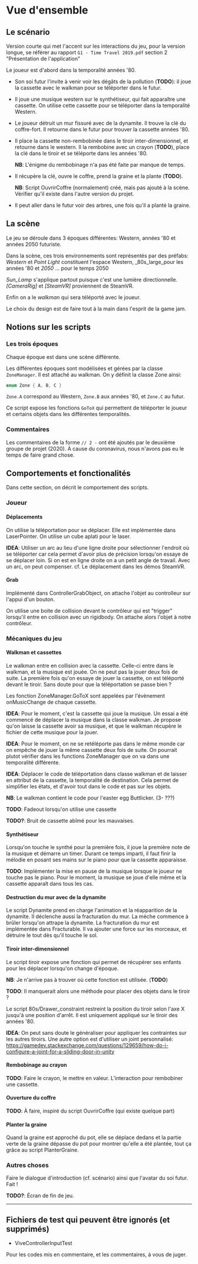 # Vue d'ensemble

## Le scénario

Version courte qui met l'accent sur les interactions du jeu, pour la version longue, se référer au rapport `G1 - Time Travel 2019.pdf` section 2 "Présentation de l'application"

Le joueur est d'abord dans la temporalité années '80.

* Son soi futur l'invite à venir voir les dégâts de la pollution (**TODO**):  il joue la cassette avec le walkman pour se téléporter dans le futur.

* Il joue une musique western sur le synthétiseur, qui fait apparaître une cassette.
On utilise cette cassette pour se téléporter dans la temporalité Western.

* Le joueur détruit un mur fissuré avec de la dynamite. Il trouve la clé du coffre-fort. Il retourne dans le futur pour trouver la cassette années '80.

* Il place la cassette non-rembobinée dans le tiroir inter-dimensionnel, et retourne dans le western. Il la rembobine avec un crayon (**TODO**), place la clé dans le tiroir et se téléporte dans les années '80.

  **NB**: L'énigme du rembobinage n'a pas été faite par manque de temps.

* Il récupère la clé, ouvre le coffre, prend la graine et la plante (**TODO**).

  **NB**: Script OuvrirCoffre (normalement) créé, mais pas ajouté à la scène. Vérifier qu'il existe dans l'autre version du projet.

* Il peut aller dans le futur voir des arbres, une fois qu'il a planté la graine.

## La scène

Le jeu se déroule dans 3 époques différentes: Western, années '80 et années 2050 futuriste.

Dans la scène, ces trois environnements sont représentés par des préfabs: _Western_ et _Point Light_ constituent l'espace Western, _80s_large_pour les années '80 et _2050_ … pour le temps 2050

_Sun_Lamp_ s'applique partout puisque c'est une lumière directionnelle.
_[CameraRig]_ et _[SteamVR]_ proviennent de SteamVR.

Enfin on a le _walkman_ qui sera téléporté avec le joueur.

Le choix du design est de faire tout à la main dans l'esprit de la game jam.

## Notions sur les scripts

### Les trois époques

Chaque époque est dans une scène différente.


Les différentes époques sont modélisées et gérées par la classe `ZoneManager`. Il est attaché au walkman.
On y définit la classe Zone ainsi:

```cs
enum Zone { A, B, C }
```

`Zone.A` correspond au Western, `Zone.B` aux années '80, et `Zone.C` au futur.

Ce script expose les fonctions `GoToX` qui permettent de téléporter le joueur et certains objets dans les différentes temporalités.

### Commentaires

Les commentaires de la forme `// 2 -` ont été ajoutés par le deuxième groupe de projet (2020). À cause du coronavirus, nous n'avons pas eu le temps de faire grand chose.

## Comportements et fonctionalités

Dans cette section, on décrit le comportement des scripts.

### Joueur
#### Déplacements

On utilise la téléportation pour se déplacer. Elle est implémentée dans LaserPointer. On utilise un cube aplati pour le laser.

**IDEA**: Utiliser un arc au lieu d'une ligne droite pour sélectionner l'endroit où se téléporter car cela permet d'avoir plus de précision lorsqu'on essaye de se déplacer loin. Si on est en ligne droite on a un petit angle de travail. Avec un arc, on peut compenser. cf. Le déplacement dans les démos SteamVR.

#### Grab

Implémenté dans ControllerGrabObject, on attache l'objet au controlleur sur l'appui d'un bouton.

On utilise une boite de collision devant le contrôleur qui est "trigger" lorsqu'il entre en collision avec un rigidbody. On attache alors l'objet à notre contrôleur.

### Mécaniques du jeu

#### Walkman et cassettes

Le walkman entre en collision avec la cassette. Celle-ci entre dans le walkman, et la musique est jouée. On ne peut pas la jouer deux fois de suite. La première fois qu'on essaye de jouer la cassette, on est téléporté devant le tiroir. Sans doute pour que la téléportation se passe bien ?

Les fonction ZoneManager.GoToX sont appelées par l'évènement onMusicChange de chaque cassette.

**IDEA**: Pour le moment, c'est la cassette qui joue la musique. Un essai a été commencé de déplacer la musique dans la classe walkman. Je propose qu'on laisse la cassette avoir sa musique, et que le walkman récupère le fichier de cette musique pour la jouer.

**IDEA**: Pour le moment, on ne se retéléporte pas dans le même monde car on empêche de jouer la même cassette deux fois de suite. On pourrait plutot vérifier dans les functions ZoneManager que on va dans une temporalité différente.

**IDEA**: Déplacer le code de téléportation dans classe walkman et de laisser en attribut de la cassette, la temporalité de destination. Cela permet de simplifier les états, et d'avoir tout dans le code et pas sur les objets.

**NB**: Le walkman contient le code pour l'easter egg Buttlicker. (3- ???)

**TODO**: Fadeout lorsqu'on utilise une cassette

**TODO?**: Bruit de cassette abîmé pour les mauvaises.

#### Synthétiseur

Lorsqu'on touche le synthé pour la première fois, il joue la première note de la musique et démarre un timer. Durant ce temps imparti, il faut finir la mélodie en posant ses mains sur le piano pour que la cassette apparaisse.

**TODO**: Implémenter la mise en pause de la musique lorsque le joueur ne touche pas le piano. Pour le moment, la musique se joue d'elle même et la cassette apparaît dans tous les cas.

#### Destruction du mur avec de la dynamite

Le script Dynamite prend en charge l'animation et la réapparition de la dynamite. Il déclenche aussi la fracturation du mur. La mèche commence à brûler lorsqu'on attrape la dynamite.
La fracturation du mur est implémentée dans Fracturable. Il va ajouter une force sur les morceaux, et détruire le tout dès qu'il touche le sol.

#### Tiroir inter-dimensionnel

Le script tiroir expose une fonction qui permet de récupérer ses enfants pour les déplacer lorsqu'on change d'époque.

**NB**: Je n'arrive pas à trouver où cette fonction est utilisée. (**TODO**)

**TODO**: Il manquerait alors une méthode pour placer des objets dans le tiroir ?

Le script 80s/Drawer_constraint restreint la position du tiroir selon l'axe X jusqu'à une position d'arrêt. Il est uniquement appliqué sur le tiroir des années '80.

**IDEA**: On peut sans doute le généraliser pour appliquer les contraintes sur les autres tiroirs. Une autre option est d'utiliser un joint personnalisé: <https://gamedev.stackexchange.com/questions/129659/how-do-i-configure-a-joint-for-a-sliding-door-in-unity>

#### Rembobinage au crayon

**TODO**: Faire le crayon, le mettre en valeur. L’interaction pour rembobiner une cassette.

#### Ouverture du coffre

**TODO**: À faire, inspiré du script OuvrirCoffre (qui existe quelque part)

#### Planter la graine

Quand la graine est approché du pot, elle se déplace dedans et la partie verte de la graine dépasse du pot pour montrer qu'elle a été plantée, tout ça grâce au script
PlanterGraine.

### Autres choses

Faire le dialogue d'introduction (cf. scénario) ainsi que l'avatar du soi futur. Fait !

**TODO?**: Écran de fin de jeu.

---

## Fichiers de test qui peuvent être ignorés (et supprimés)

* ViveControllerInputTest

Pour les codes mis en commentaire, et les commentaires, à vous de juger.
